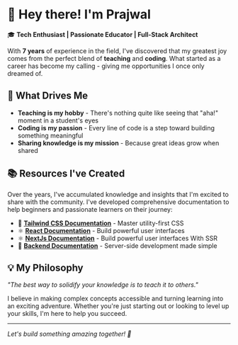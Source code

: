 # 👋 Hey there! I'm Prajwal 

🎓 **Tech Enthusiast | Passionate Educator | Full-Stack Architect**

With **7 years** of experience in the field, I've discovered that my greatest joy comes from the perfect blend of **teaching** and **coding**. What started as a career has become my calling - giving me opportunities I once only dreamed of.

## 🚀 What Drives Me
- **Teaching is my hobby** - There's nothing quite like seeing that "aha!" moment in a student's eyes
- **Coding is my passion** - Every line of code is a step toward building something meaningful
- **Sharing knowledge is my mission** - Because great ideas grow when shared

## 📚 Resources I've Created
Over the years, I've accumulated knowledge and insights that I'm excited to share with the community. I've developed comprehensive documentation to help beginners and passionate learners on their journey:

- 🎨 **[Tailwind CSS Documentation](https://prajwalchnayak.github.io/tailwind_doc/)** - Master utility-first CSS
- ⚛️ **[React Documentation](https://prajwalchnayak.github.io/react_doc/src/sections/getting-started.html)** - Build powerful user interfaces
- ⚛️ **[NextJs Documentation](https://prajwalchnayak.github.io/nextjs_doc/#introduction)** - Build powerful user interfaces With SSR
- 🔧 **[Backend Documentation](https://prajwalchnayak.github.io/express_doc/#server-fundamentals/index)** - Server-side development made simple

## 💡 My Philosophy
*"The best way to solidify your knowledge is to teach it to others."*

I believe in making complex concepts accessible and turning learning into an exciting adventure. Whether you're just starting out or looking to level up your skills, I'm here to help you succeed.

---

*Let's build something amazing together! 🌟*
